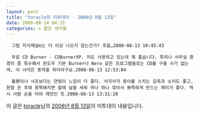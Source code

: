 ```yaml
---
layout: post
title: "toracle의 미투데이 - 2008년 8월 13일"
date: 2008-08-14 04:31
categories: ⊙ 짧은 생각들
---
```



    
      그럼 지식채널e는 더 이상 나오지 않는건가? 후움…2008-08-13 10:45:43

      무료 CD Burner - CDBurnerXP. 저도 사용하고 있는데 꽤 좋습니다. 특히나 사무실 환경이 좀 특수해서 윈도우 기본 Burner나 Nero 같은 프로그램들로는 CD를 구울 수가 없는데, 이 녀석은 동작을 하더라구요.2008-08-13 12:53:04

      볼펜이나 샤프보다는 연필이 느낌이 더 좋다. 사각사각 종이를 스치는 감촉과 소리도 좋고, 한참 쓴 후에 뭉뚝해지면 칼에 날을 세워 하나 하나 깎아서 뾰족하게 만드는 재미가 좋다. 역시 사람 손을 타야 제맛인 듯.2008-08-13 13:31:20

    
    

이 글은 [toracle](http://me2day.net/toracle)님의 [2008년 8월 13일](http://me2day.net/toracle/2008/08/13#01:45:43)의 미투데이 내용입니다.


   
       
